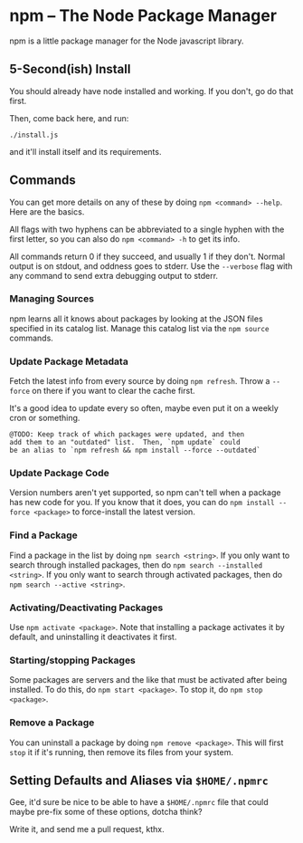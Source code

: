 # npm – The Node Package Manager

npm is a little package manager for the Node javascript library.

## 5-Second(ish) Install

You should already have node installed and working.  If you don't, go do that first.

Then, come back here, and run:

    ./install.js

and it'll install itself and its requirements.

## Commands

You can get more details on any of these by doing `npm <command> --help`.  Here are the basics.

All flags with two hyphens can be abbreviated to a single hyphen with the first letter, so you can also do `npm <command> -h` to get its info.

All commands return 0 if they succeed, and usually 1 if they don't.  Normal output is on stdout, and oddness goes to stderr.  Use the `--verbose` flag with any command to send extra debugging output to stderr.

### Managing Sources

npm learns all it knows about packages by looking at the JSON files specified in its catalog list.  Manage this catalog list via the `npm source` commands.

### Update Package Metadata

Fetch the latest info from every source by doing `npm refresh`.  Throw a `--force` on there if you want to clear the cache first.

It's a good idea to update every so often, maybe even put it on a weekly cron or something.

    @TODO: Keep track of which packages were updated, and then
    add them to an "outdated" list.  Then, `npm update` could
    be an alias to `npm refresh && npm install --force --outdated`

### Update Package Code

Version numbers aren't yet supported, so npm can't tell when a package has new code for you. If you know that it does, you can do `npm install --force <package>` to force-install the latest version.

### Find a Package

Find a package in the list by doing `npm search <string>`.  If you only want to search through installed packages, then do `npm search --installed <string>`.  If you only want to search through activated packages, then do `npm search --active <string>`.

### Activating/Deactivating Packages

Use `npm activate <package>`.  Note that installing a package activates it by default, and uninstalling it deactivates it first.

### Starting/stopping Packages

Some packages are servers and the like that must be activated after being installed.  To do this, do `npm start <package>`.  To stop it, do `npm stop <package>`.

### Remove a Package

You can uninstall a package by doing `npm remove <package>`.  This will first `stop` it if it's running, then remove its files from your system.

## Setting Defaults and Aliases via `$HOME/.npmrc`

Gee, it'd sure be nice to be able to have a `$HOME/.npmrc` file that could maybe pre-fix some of these options, dotcha think?

Write it, and send me a pull request, kthx.